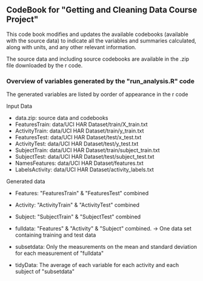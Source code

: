 ## CodeBook for "Getting and Cleaning Data Course Project"

This code book modifies and updates the available codebooks (available with the source data) to indicate all the variables and summaries calculated, along with units, and any other relevant information.

The source data and including source codebooks are available in the .zip file downloaded by the r code.

### Overview of variables generated by the "run_analysis.R" code

The generated variables are listed by oorder of appearance in the r code

Input Data
* data.zip: source data and codebooks
* FeaturesTrain: data/UCI HAR Dataset/train/X_train.txt
* ActivityTrain: data/UCI HAR Dataset/train/y_train.txt
* FeaturesTest: data/UCI HAR Dataset/test/x_test.txt
* ActivityTest: data/UCI HAR Dataset/test/y_test.txt
* SubjectTrain: data/UCI HAR Dataset/train/subject_train.txt
* SubjectTest: data/UCI HAR Dataset/test/subject_test.txt
* NamesFeatures: data/UCI HAR Dataset/features.txt
* LabelsActivity: data/UCI HAR Dataset/activity_labels.txt

Generated data
* Features: "FeaturesTrain" & "FeaturesTest" combined
* Activity: "ActivityTrain" & "ActivityTest" combined
* Subject: "SubjectTrain" & "SubjectTest" combined
* fulldata: "Features" & "Activity" & "Subject" combined. -> One data set containing training and test data

* subsetdata: Only the measurements on the mean and standard deviation for each measurement of "fulldata"

* tidyData: The average of each variable for each activity and each subject of "subsetdata"
